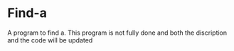 # Find-a
A program to find a.
This program is not fully done and both the discription and the code will be updated
